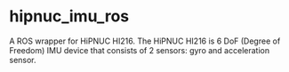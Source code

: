 # hipnuc_imu_ros
A ROS wrapper for HiPNUC HI216. The HiPNUC HI216  is 6 DoF (Degree of Freedom)  IMU device that consists of 2 sensors: gyro and acceleration sensor.
